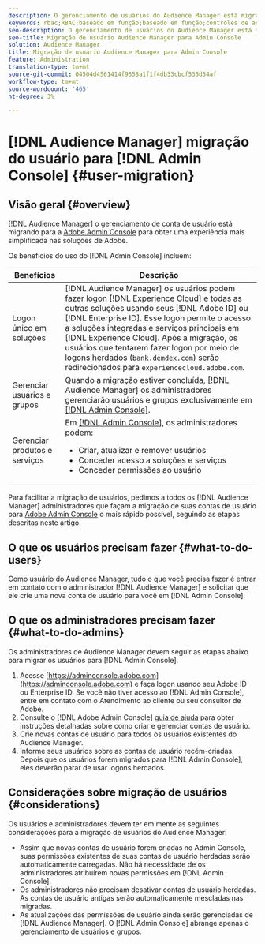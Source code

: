 ```yaml
---
description: O gerenciamento de usuários do Audience Manager está migrando para o Adobe Admin Console. Este artigo explica o que você precisa fazer para se preparar para a migração do usuário e o que mudará quando a migração for concluída.
keywords: rbac;RBAC;baseado em função;baseado em função;controles de acesso baseados em função
seo-description: O gerenciamento de usuários do Audience Manager está migrando para o Adobe Admin Console. Este artigo explica o que você precisa fazer para se preparar para a migração do usuário e o que mudará quando a migração for concluída.
seo-title: Migração de usuário Audience Manager para Admin Console
solution: Audience Manager
title: Migração de usuário Audience Manager para Admin Console
feature: Administration
translation-type: tm+mt
source-git-commit: 04504d4561414f9558a1f1f4db33cbcf535d54af
workflow-type: tm+mt
source-wordcount: '465'
ht-degree: 3%

---
```



# [!DNL Audience Manager] migração do usuário para  [!DNL Admin Console] {#user-migration}

## Visão geral {#overview}

[!DNL Audience Manager] o gerenciamento de conta de usuário está migrando para a  [Adobe Admin Console](https://helpx.adobe.com/br/enterprise/using/admin-console.html) para obter uma experiência mais simplificada nas soluções de Adobe.

Os benefícios do uso do [!DNL Admin Console] incluem:

| Benefícios | Descrição |
|---|---|
| Logon único em soluções | [!DNL Audience Manager] os usuários podem fazer logon  [!DNL Experience Cloud] e todas as outras soluções usando seus  [!DNL Adobe ID] ou  [!DNL Enterprise ID]. Esse logon permite o acesso a soluções integradas e serviços principais em [!DNL Experience Cloud]. Após a migração, os usuários que tentarem fazer logon por meio de logons herdados (`bank.demdex.com`) serão redirecionados para `experiencecloud.adobe.com`. |
| Gerenciar usuários e grupos | Quando a migração estiver concluída, [!DNL Audience Manager] os administradores gerenciarão usuários e grupos exclusivamente em [[!DNL Admin Console]](http://adminconsole.adobe.com/enterprise/). |
| Gerenciar produtos e serviços | Em [[!DNL Admin Console]](http://adminconsole.adobe.com/enterprise/), os administradores podem: <ul><li>Criar, atualizar e remover usuários</li><li>Conceder acesso a soluções e serviços</li><li>Conceder permissões ao usuário</li></ul> |

Para facilitar a migração de usuários, pedimos a todos os [!DNL Audience Manager] administradores que façam a migração de suas contas de usuário para [Adobe Admin Console](https://helpx.adobe.com/enterprise/using/admin-console.html) o mais rápido possível, seguindo as etapas descritas neste artigo.

## O que os usuários precisam fazer {#what-to-do-users}

Como usuário do Audience Manager, tudo o que você precisa fazer é entrar em contato com o administrador [!DNL Audience Manager] e solicitar que ele crie uma nova conta de usuário para você em [!DNL Admin Console].

## O que os administradores precisam fazer {#what-to-do-admins}

Os administradores de Audience Manager devem seguir as etapas abaixo para migrar os usuários para [!DNL Admin Console].

1. Acesse [https://adminconsole.adobe.com](https://adminconsole.adobe.com) e faça logon usando seu Adobe ID ou Enterprise ID. Se você não tiver acesso ao [!DNL Admin Console], entre em contato com o Atendimento ao cliente ou seu consultor de Adobe.
2. Consulte o [!DNL Adobe Admin Console] [guia de ajuda](https://helpx.adobe.com/enterprise/admin-guide.html/enterprise/using/users.ug.html) para obter instruções detalhadas sobre como criar e gerenciar contas de usuário.
3. Crie novas contas de usuário para todos os usuários existentes do Audience Manager.
4. Informe seus usuários sobre as contas de usuário recém-criadas. Depois que os usuários forem migrados para [!DNL Admin Console], eles deverão parar de usar logons herdados.

## Considerações sobre migração de usuários {#considerations}

Os usuários e administradores devem ter em mente as seguintes considerações para a migração de usuários do Audience Manager:

* Assim que novas contas de usuário forem criadas no Admin Console, suas permissões existentes de suas contas de usuário herdadas serão automaticamente carregadas. Não há necessidade de os administradores atribuírem novas permissões em [!DNL Admin Console].
* Os administradores não precisam desativar contas de usuário herdadas. As contas de usuário antigas serão automaticamente mescladas nas migradas.
* As atualizações das permissões de usuário ainda serão gerenciadas de [!DNL Audience Manager]. O [!DNL Admin Console] abrange apenas o gerenciamento de usuários e grupos.